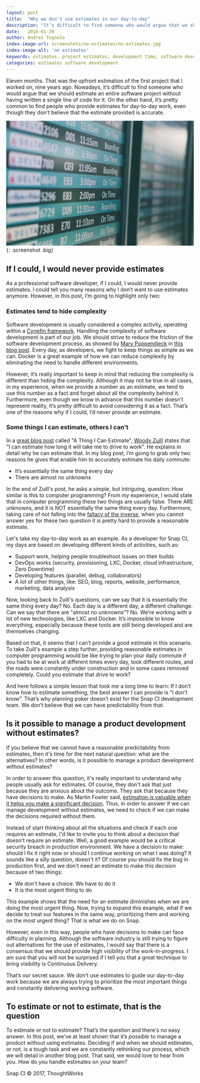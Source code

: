 ```yaml
---
layout: post
title:  "Why we don't use estimates in our day-to-day"
description: "It’s difficult to find someone who would argue that we should estimate an entire software project without having written a single line of code for it."
date:   2016-01-20
author: Andrei Tognolo
index-image-url: screenshots/no-estimates/no-estimates.jpg
index-image-alt: 'no estimates'
keywords: estimates, project estimates, development time, software development, devops,
categories: estimates software development
---
```



Eleven months. That was the upfront estimation of the first project that I worked on, nine years ago. Nowadays, it’s difficult to find someone who would argue that we should estimate an entire software project without having written a single line of code for it. On the other hand, it’s pretty common to find people who provide estimates for day-to-day work, even though they don't believe that the estimate provided is accurate.

![no estimates](/assets/images/screenshots/no-estimates/no-estimates.jpg){: .screenshot .big}

## If I could, I would never provide estimates ##

As a professional software developer, if I could, I would never provide estimates. I could tell you many reasons why I don’t want to use estimates anymore. However, in this post, I’m going to highlight only two:

### Estimates tend to hide complexity ###

Software development is usually considered a complex activity, operating within a [Cynefin framework](https://en.wikipedia.org/wiki/Cynefin_Framework). Handling the complexity of software development is part of our job. We should strive to reduce the friction of the software development process, as showed by [Mary Poppendieck](https://twitter.com/mpoppendieck) in [this blog post](http://www.leanessays.com/2015/08/friction.html). Every day, as developers, we fight to keep things as simple as we can. Docker is a great example of how we can reduce complexity by eliminating the need to handle different environments.

However, it’s really important to keep in mind that reducing the complexity is different than hiding the complexity. Although it may not be true in all cases, in my experience, when we provide a number as an estimate, we tend to use this number as a fact and forget about all the complexity behind it. Furthermore, even though we know in advance that this number doesn’t represent reality, it’s pretty difficult to avoid considering it as a fact. That’s one of the reasons why if I could, I’d never provide an estimate.

### Some things I can estimate, others I can't ###
In a [great blog post](http://zuill.us/WoodyZuill/2013/01/22/a-thing-i-can-estimate/) called "A Thing I Can Estimate", [Woody Zuill](https://twitter.com/WoodyZuill) states that "I can estimate how long it will take me to drive to work". He explains in detail why he can estimate that. In my blog post, I’m going to grab only two reasons he gives that enable him to accurately estimate his daily commute:

- It’s essentially the same thing every day
- There are almost no unknowns

In the end of Zuill's post, he asks a simple, but intriguing, question: How similar is this to computer programming? From my experience, I would state that in computer programming these two things are usually false. There ARE unknowns, and it is NOT essentially the same thing every day. Furthermore, taking care of not falling into the [fallacy of the inverse](https://en.wikipedia.org/wiki/Denying_the_antecedent), when you cannot answer yes for these two question it is pretty hard to provide a reasonable estimate.

Let's take my day-to-day work as an example. As a developer for Snap CI, my days are based on developing different kinds of activities, such as:

- Support work, helping people troubleshoot issues on their builds
- DevOps works (security, provisioning, LXC, Docker, cloud infrastructure, Zero Downtime)
- Developing features (parallel, debug, collaborators)
- A lot of other things, like: SEO, blog, reports, website, performance, marketing, data analysis

Now, looking back to Zuill's questions, can we say that it is essentially the same thing every day? No. Each day is a different day, a different challenge. Can we say that there are "almost no unknowns"? No. We’re working with a lot of new technologies, like LXC and Docker. It’s impossible to know everything, especially because these tools are still being developed and are themselves changing.

Based on that, it seems that I can’t provide a good estimate in this scenario. To take Zuill's example a step further, providing reasonable estimates in computer programming would be like trying to plan your daily commute if you had to be at work at different times every day, took different routes, and the roads were constantly under construction and in some cases removed completely. Could you estimate that drive to work?

And here follows a simple lesson that took me a long time to learn: If I don’t know how to estimate something, the best answer I can provide is “I don’t know”. That’s why planning poker doesn’t exist for the Snap CI development team. We don’t believe that we can have predictability from that.

## Is it possible to manage a product development without estimates? ##

If you believe that we cannot have a reasonable predictability from estimates, then it's time for the next natural question: what are the alternatives? In other words, is it possible to manage a product development without estimates?

In order to answer this question, it's really important to understand why people usually ask for estimates. Of course, they don't ask that just because they are anxious about the outcome. They ask that because they have decisions to make. As Martin Fowler said, [estimation is valuable when it helps you make a significant decision](http://martinfowler.com/bliki/PurposeOfEstimation.html). Thus, in order to answer if we can manage development without estimates, we need to check if we can make the decisions required without them.

Instead of start thinking about all the situations and check if each one requires an estimate, I'd like to invite you to think about a decision that doesn't require an estimate. Well, a good example would be a critical security breach in production environment. We have a decision to make: should I fix it right now or should I continue working on what I was doing? It sounds like a silly question, doesn't it? Of course you should fix the bug in production first, and we don't need an estimate to make this decision because of two things:

- We don't have a choice. We have to do it
- It is the most urgent thing to do

This example shows that the need for an estimate diminishes when we are doing the most urgent thing. Now, trying to expand this example, what if we decide to treat our features in the same way, prioritizing them and working on the most urgent thing? That is what we do on Snap.

However, even in this way, people who have decisions to make can face difficulty in planning. Although the software industry is still trying to figure out alternatives for the use of estimates, I would say that there is a consensus that we should provide high visibility of the work-in-progress. I am sure that you will not be surprised if I tell you that a great technique to bring visibility is Continuous Delivery.

That’s our secret sauce. We don’t use estimates to guide our day-to-day work because we are always trying to prioritize the most important things and constantly delivering working software.

## To estimate or not to estimate, that is the question ##

To estimate or not to estimate? That’s the question and there's no easy answer. In this post, we've at least shown that it’s *possible* to manage a product without using estimates. Deciding if and when we should estimates, or not, is a tough task and we are constantly rethinking our process, which we will detail in another blog post. That said, we would love to hear from you. How do you handle estimates on your team?

 
Snap CI © 2017, ThoughtWorks
